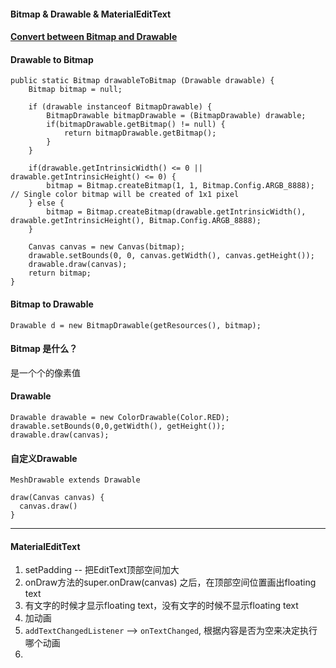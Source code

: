 #### Bitmap & Drawable & MaterialEditText


#### [Convert between Bitmap and Drawable](https://corochann.com/convert-between-bitmap-and-drawable-313.html)


#### Drawable to Bitmap

```
public static Bitmap drawableToBitmap (Drawable drawable) {
    Bitmap bitmap = null;
 
    if (drawable instanceof BitmapDrawable) {
        BitmapDrawable bitmapDrawable = (BitmapDrawable) drawable;
        if(bitmapDrawable.getBitmap() != null) {
            return bitmapDrawable.getBitmap();
        }
    }
 
    if(drawable.getIntrinsicWidth() <= 0 || drawable.getIntrinsicHeight() <= 0) {
        bitmap = Bitmap.createBitmap(1, 1, Bitmap.Config.ARGB_8888); // Single color bitmap will be created of 1x1 pixel
    } else {
        bitmap = Bitmap.createBitmap(drawable.getIntrinsicWidth(), drawable.getIntrinsicHeight(), Bitmap.Config.ARGB_8888);
    }
 
    Canvas canvas = new Canvas(bitmap);
    drawable.setBounds(0, 0, canvas.getWidth(), canvas.getHeight());
    drawable.draw(canvas);
    return bitmap;
}
```


#### Bitmap to Drawable
```
Drawable d = new BitmapDrawable(getResources(), bitmap);
```


#### Bitmap 是什么？
是一个个的像素值

#### Drawable

```
Drawable drawable = new ColorDrawable(Color.RED);
drawable.setBounds(0,0,getWidth(), getHeight());
drawable.draw(canvas);
```

#### 自定义Drawable

```
MeshDrawable extends Drawable

draw(Canvas canvas) {
  canvas.draw()
}
```

-----

#### MaterialEditText
1. setPadding -- 把EditText顶部空间加大
2. onDraw方法的super.onDraw(canvas) 之后，在顶部空间位置画出floating text
3. 有文字的时候才显示floating text，没有文字的时候不显示floating text
4. 加动画
5. `addTextChangedListener` --> `onTextChanged`, 根据内容是否为空来决定执行哪个动画
6. 